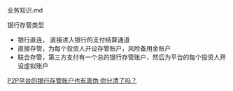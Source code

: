 业务知识.md

银行存管类型

- 银行直连， 直接进入银行的支付结算通道 
- 直接存管，为每个投资人开设存管账户，风险备用金账户
- 联合存管，第三方支付有一个总的银行存管账户，然后为平台的每个投资人开设虚拟账户


[P2P平台的银行存管账户也有真伪 你分清了吗？](http://www.wdzj.com/zhuanlan/guancha/17-4193-1.html)